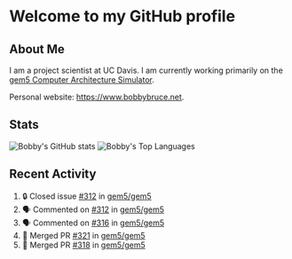 # Welcome to my GitHub profile

## About Me

I am a project scientist at UC Davis. I am currently working primarily on the [gem5 Computer Architecture Simulator](https://github.com/gem5).

Personal website: <https://www.bobbybruce.net>.

## Stats

![Bobby's GitHub stats](https://github-readme-stats.vercel.app/api?username=bobbyrbruce&show_icons=true&theme=responsive&include_all_commits=true&count_private=true&show=reviews&disable_animations=true)
![Bobby's Top Languages ](https://github-readme-stats.vercel.app/api/top-langs/?username=bobbyrbruce&layout=compact&theme=responsive&count_private=true&langs_count=10&disable_animations=true)

## Recent Activity

<!--START_SECTION:activity-->
1. 🔒 Closed issue [#312](https://github.com/gem5/gem5/issues/312) in [gem5/gem5](https://github.com/gem5/gem5)
2. 🗣 Commented on [#312](https://github.com/gem5/gem5/issues/312#issuecomment-1720255513) in [gem5/gem5](https://github.com/gem5/gem5)
3. 🗣 Commented on [#316](https://github.com/gem5/gem5/pull/316#issuecomment-1720222715) in [gem5/gem5](https://github.com/gem5/gem5)
4. 🎉 Merged PR [#321](https://github.com/gem5/gem5/pull/321) in [gem5/gem5](https://github.com/gem5/gem5)
5. 🎉 Merged PR [#318](https://github.com/gem5/gem5/pull/318) in [gem5/gem5](https://github.com/gem5/gem5)
<!--END_SECTION:activity-->
